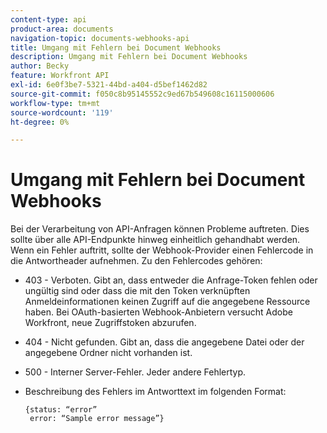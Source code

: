 ```yaml
---
content-type: api
product-area: documents
navigation-topic: documents-webhooks-api
title: Umgang mit Fehlern bei Document Webhooks
description: Umgang mit Fehlern bei Document Webhooks
author: Becky
feature: Workfront API
exl-id: 6e0f3be7-5321-44bd-a404-d5bef1462d82
source-git-commit: f050c8b95145552c9ed67b549608c16115000606
workflow-type: tm+mt
source-wordcount: '119'
ht-degree: 0%

---
```


# Umgang mit Fehlern bei Document Webhooks

Bei der Verarbeitung von API-Anfragen können Probleme auftreten. Dies sollte über alle API-Endpunkte hinweg einheitlich gehandhabt werden. Wenn ein Fehler auftritt, sollte der Webhook-Provider einen Fehlercode in die Antwortheader aufnehmen. Zu den Fehlercodes gehören:

* 403 - Verboten. Gibt an, dass entweder die Anfrage-Token fehlen oder ungültig sind oder dass die mit den Token verknüpften Anmeldeinformationen keinen Zugriff auf die angegebene Ressource haben. Bei OAuth-basierten Webhook-Anbietern versucht Adobe Workfront, neue Zugriffstoken abzurufen.

* 404 - Nicht gefunden. Gibt an, dass die angegebene Datei oder der angegebene Ordner nicht vorhanden ist.

* 500 - Interner Server-Fehler. Jeder andere Fehlertyp.

* Beschreibung des Fehlers im Antworttext im folgenden Format:

   ```
   {status: “error”
    error: “Sample error message”}
   ```
